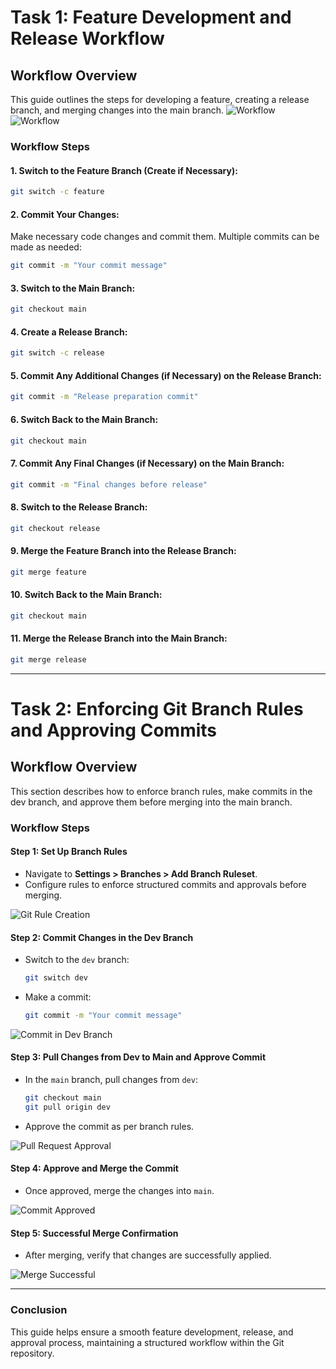# Task 1: Feature Development and Release Workflow

## Workflow Overview

This guide outlines the steps for developing a feature, creating a release branch, and merging changes into the main branch.
![Workflow](images/task1.png)
![Workflow](images/task1-1.png)
### **Workflow Steps**

#### 1. Switch to the Feature Branch (Create if Necessary):
```bash
git switch -c feature
```

#### 2. Commit Your Changes:
Make necessary code changes and commit them. Multiple commits can be made as needed:
```bash
git commit -m "Your commit message"
```

#### 3. Switch to the Main Branch:
```bash
git checkout main
```

#### 4. Create a Release Branch:
```bash
git switch -c release
```

#### 5. Commit Any Additional Changes (if Necessary) on the Release Branch:
```bash
git commit -m "Release preparation commit"
```

#### 6. Switch Back to the Main Branch:
```bash
git checkout main
```

#### 7. Commit Any Final Changes (if Necessary) on the Main Branch:
```bash
git commit -m "Final changes before release"
```

#### 8. Switch to the Release Branch:
```bash
git checkout release
```

#### 9. Merge the Feature Branch into the Release Branch:
```bash
git merge feature
```

#### 10. Switch Back to the Main Branch:
```bash
git checkout main
```

#### 11. Merge the Release Branch into the Main Branch:
```bash
git merge release
```

---

# Task 2: Enforcing Git Branch Rules and Approving Commits

## **Workflow Overview**
This section describes how to enforce branch rules, make commits in the dev branch, and approve them before merging into the main branch.

### **Workflow Steps**

#### **Step 1: Set Up Branch Rules**
- Navigate to **Settings > Branches > Add Branch Ruleset**.
- Configure rules to enforce structured commits and approvals before merging.

![Git Rule Creation](images/git-rule-create.png)

#### **Step 2: Commit Changes in the Dev Branch**
- Switch to the `dev` branch:
  ```bash
  git switch dev
  ```
- Make a commit:
  ```bash
  git commit -m "Your commit message"
  ```

![Commit in Dev Branch](images/change-commit.png)

#### **Step 3: Pull Changes from Dev to Main and Approve Commit**
- In the `main` branch, pull changes from `dev`:
  ```bash
  git checkout main
  git pull origin dev
  ```
- Approve the commit as per branch rules.

![Pull Request Approval](images/pull-request.png)

#### **Step 4: Approve and Merge the Commit**
- Once approved, merge the changes into `main`.

![Commit Approved](images/approved.png)

#### **Step 5: Successful Merge Confirmation**
- After merging, verify that changes are successfully applied.

![Merge Successful](images/successfully-merged.png)

---

### **Conclusion**
This guide helps ensure a smooth feature development, release, and approval process, maintaining a structured workflow within the Git repository.

